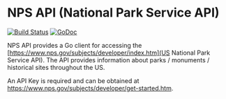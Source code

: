 # NPS API (National Park Service API)

[![Build Status](https://travis-ci.org/bamnet/npsapi.svg?branch=master)](https://travis-ci.org/bamnet/npsapi)
[![GoDoc](https://godoc.org/github.com/bamnet/npsapi?status.svg)](https://godoc.org/github.com/bamnet/npsapi)

NPS API provides a Go client for accessing the [https://www.nps.gov/subjects/developer/index.htm](US National Park Service API). The API provides information about parks / monuments / historical sites throughout the US.

An API Key is required and can be obtained at https://www.nps.gov/subjects/developer/get-started.htm.

